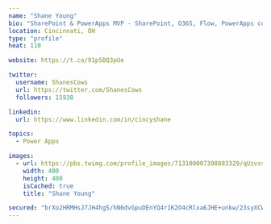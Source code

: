 ```yaml
---
name: "Shane Young"
bio: "SharePoint & PowerApps MVP - SharePoint, O365, Flow, PowerApps consulting? @PowerApps911 | Pure Snark? You found it."
location: Cincinnati, OH
type: "profile"
heat: 110

website: https://t.co/91p5BQ3pUe

twitter:
  username: ShanesCows
  url: https://twitter.com/ShanesCows
  followers: 15938

linkedin:
  url: https://www.linkedin.com/in/cincyshane

topics:
  - Power Apps

images:
  - url: https://pbs.twimg.com/profile_images/713100007398883329/qUzvsvQ3_400x400.jpg
    width: 400
    height: 400
    isCached: true
    title: "Shane Young"

secured: "brXo2HRMHsJ7JH4hg5/hN6dvGpuDEnYQ4r1K2O4cRlxa6JHE+unkw/23syXCWQ80aauTx3R+Xcs0dYhmksul6Ilv/CtXYYjbT6eDsOJNHroXqp+OO9zkiS1AIfhPaBWzm0OF9y1bEHM9el66+XgxZcQ2juylVL1AKQzMgtkwcSZv/dLctOwEP5xWmQQEL7z6QUX2uNciNoakMyiQIxJFci5IShg2GITPpPqsVx5xVM6JKCuSg2S269jzh/iG4Vc9I7+h1pUAS9eVeK/rKw2sKgIm7PCV23HirXR3Xe0nS5OEFtJmXhU3BnOSVU7sCpdVt74fY+l6iLdt+4+g683G4E04u5iugCPQCUIlJJvI3BdC2gINrvhWkrsOvbsCuLzzVKgvH/Qbeemvx/a0BZY6gAMBc+ah7tmh3mXnSdPHvq8=;2w589yMZb1rxSbZkBUi10w=="
---
```


